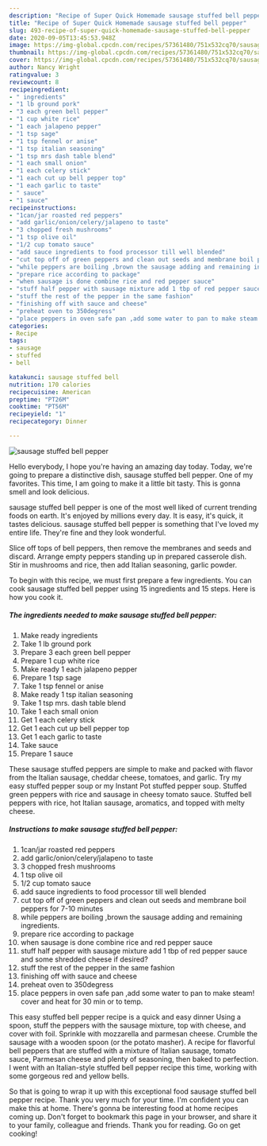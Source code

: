 ```yaml
---
description: "Recipe of Super Quick Homemade sausage stuffed bell pepper"
title: "Recipe of Super Quick Homemade sausage stuffed bell pepper"
slug: 493-recipe-of-super-quick-homemade-sausage-stuffed-bell-pepper
date: 2020-09-05T13:45:53.948Z
image: https://img-global.cpcdn.com/recipes/57361480/751x532cq70/sausage-stuffed-bell-pepper-recipe-main-photo.jpg
thumbnail: https://img-global.cpcdn.com/recipes/57361480/751x532cq70/sausage-stuffed-bell-pepper-recipe-main-photo.jpg
cover: https://img-global.cpcdn.com/recipes/57361480/751x532cq70/sausage-stuffed-bell-pepper-recipe-main-photo.jpg
author: Nancy Wright
ratingvalue: 3
reviewcount: 8
recipeingredient:
- " ingredients"
- "1 lb ground pork"
- "3 each green bell pepper"
- "1 cup white rice"
- "1 each jalapeno pepper"
- "1 tsp sage"
- "1 tsp fennel or anise"
- "1 tsp italian seasoning"
- "1 tsp mrs dash table blend"
- "1 each small onion"
- "1 each celery stick"
- "1 each cut up bell pepper top"
- "1 each garlic to taste"
- " sauce"
- "1 sauce"
recipeinstructions:
- "1can/jar roasted red peppers"
- "add garlic/onion/celery/jalapeno to taste"
- "3 chopped fresh mushrooms"
- "1 tsp olive oil"
- "1/2 cup tomato sauce"
- "add sauce ingredients to food processor till well blended"
- "cut top off of green peppers and clean out seeds and membrane boil peppers for 7-10 minutes"
- "while peppers are boiling ,brown the sausage adding and remaining ingredients."
- "prepare rice according to package"
- "when sausage is done combine rice and red pepper sauce"
- "stuff half pepper with sausage mixture add 1 tbp of red pepper sauce and some shredded cheese if desired?"
- "stuff the rest of the pepper in the same fashion"
- "finishing off with sauce and cheese"
- "preheat oven to 350degress"
- "place peppers in oven safe pan ,add some water to pan to make steam! cover and heat for 30 min or to temp."
categories:
- Recipe
tags:
- sausage
- stuffed
- bell

katakunci: sausage stuffed bell 
nutrition: 170 calories
recipecuisine: American
preptime: "PT26M"
cooktime: "PT56M"
recipeyield: "1"
recipecategory: Dinner

---
```



![sausage stuffed bell pepper](https://img-global.cpcdn.com/recipes/57361480/751x532cq70/sausage-stuffed-bell-pepper-recipe-main-photo.jpg)

Hello everybody, I hope you're having an amazing day today. Today, we're going to prepare a distinctive dish, sausage stuffed bell pepper. One of my favorites. This time, I am going to make it a little bit tasty. This is gonna smell and look delicious.

sausage stuffed bell pepper is one of the most well liked of current trending foods on earth. It's enjoyed by millions every day. It is easy, it's quick, it tastes delicious. sausage stuffed bell pepper is something that I've loved my entire life. They're fine and they look wonderful.

Slice off tops of bell peppers, then remove the membranes and seeds and discard. Arrange empty peppers standing up in prepared casserole dish. Stir in mushrooms and rice, then add Italian seasoning, garlic powder.


To begin with this recipe, we must first prepare a few ingredients. You can cook sausage stuffed bell pepper using 15 ingredients and 15 steps. Here is how you cook it.

<!--inarticleads1-->

##### The ingredients needed to make sausage stuffed bell pepper:

1. Make ready  ingredients
1. Take 1 lb ground pork
1. Prepare 3 each green bell pepper
1. Prepare 1 cup white rice
1. Make ready 1 each jalapeno pepper
1. Prepare 1 tsp sage
1. Take 1 tsp fennel or anise
1. Make ready 1 tsp italian seasoning
1. Take 1 tsp mrs. dash table blend
1. Take 1 each small onion
1. Get 1 each celery stick
1. Get 1 each cut up bell pepper top
1. Get 1 each garlic to taste
1. Take  sauce
1. Prepare 1 sauce


These sausage stuffed peppers are simple to make and packed with flavor from the Italian sausage, cheddar cheese, tomatoes, and garlic. Try my easy stuffed pepper soup or my Instant Pot stuffed pepper soup. Stuffed green peppers with rice and sausage in cheesy tomato sauce. Stuffed bell peppers with rice, hot Italian sausage, aromatics, and topped with melty cheese. 

<!--inarticleads2-->

##### Instructions to make sausage stuffed bell pepper:

1. 1can/jar roasted red peppers
1. add garlic/onion/celery/jalapeno to taste
1. 3 chopped fresh mushrooms
1. 1 tsp olive oil
1. 1/2 cup tomato sauce
1. add sauce ingredients to food processor till well blended
1. cut top off of green peppers and clean out seeds and membrane boil peppers for 7-10 minutes
1. while peppers are boiling ,brown the sausage adding and remaining ingredients.
1. prepare rice according to package
1. when sausage is done combine rice and red pepper sauce
1. stuff half pepper with sausage mixture add 1 tbp of red pepper sauce and some shredded cheese if desired?
1. stuff the rest of the pepper in the same fashion
1. finishing off with sauce and cheese
1. preheat oven to 350degress
1. place peppers in oven safe pan ,add some water to pan to make steam! cover and heat for 30 min or to temp.


This easy stuffed bell pepper recipe is a quick and easy dinner Using a spoon, stuff the peppers with the sausage mixture, top with cheese, and cover with foil. Sprinkle with mozzarella and parmesan cheese. Crumble the sausage with a wooden spoon (or the potato masher). A recipe for flavorful bell peppers that are stuffed with a mixture of Italian sausage, tomato sauce, Parmesan cheese and plenty of seasoning, then baked to perfection. I went with an Italian-style stuffed bell pepper recipe this time, working with some gorgeous red and yellow bells. 

So that is going to wrap it up with this exceptional food sausage stuffed bell pepper recipe. Thank you very much for your time. I'm confident you can make this at home. There's gonna be interesting food at home recipes coming up. Don't forget to bookmark this page in your browser, and share it to your family, colleague and friends. Thank you for reading. Go on get cooking!
